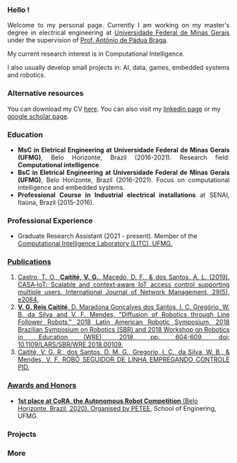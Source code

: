 
### Hello !

<div style="text-align: justify"> 

<p>Welcome to my personal page. Currently I am working on my master's degree in electrical engineering at <a href="https://ufmg.br/international-visitors">Universidade Federal de Minas Gerais</a> under the supervision of <a href="http://www.cpdee.ufmg.br/~apbraga/"> Prof. Antônio de Pádua Braga</a>.
<p>My current research interest is in Computational Intelligence. </p>

<p>I also usually develop small projects in: AI, data, games, embedded systems and robotics.</p>
</div>

### Alternative resources

You can download my CV [here](https://scholar.google.com.br/citations?user=xskOhT4AAAAJ&hl=pt-BR). You can also visit my [linkedin page](https://www.linkedin.com/in/vitorcaitite/) or my [google scholar page](https://scholar.google.com.br/citations?user=xskOhT4AAAAJ&hl=pt-BR).

### Education

<div style="text-align: justify"> 

<ul>
<li> <strong>MsC in Eletrical Engineering at Universidade Federal de Minas Gerais (UFMG)</strong>, Belo Horizonte, Brazil (2016-2021). Research field: <strong>Computational intelligence</strong>.</li>
<li> <strong>BsC in Eletrical Engineering at Universidade Federal de Minas Gerais (UFMG)</strong>, Belo Horizonte, Brazil (2016-2021). Focus on computational intelligence and embedded systems.</li>
<li> <strong>Professional Course in Industrial electrical installations</strong> at SENAI, Itaúna, Brazil (2015-2016).</li>
</ul>

</div>

### Professional Experience

- Graduate Research Assistant (2021 - present). Member of the <a href="http://litc.cpdee.ufmg.br/">Computational Intelligence Laboratory (LITC), UFMG.


### Publications

<div style="text-align: justify"> 

<ol>
<li> Castro, T. O., <strong>Caitité, V. G.</strong>, Macedo, D. F., & dos Santos, A. L. (2019). CASA‐IoT: Scalable and context‐aware IoT access control supporting multiple users. International Journal of Network Management, 29(5), e2084. </li>

<li> <strong>V. G. Reis Caitité</strong>, D. Maradona Gonçalves dos Santos, I. C. Gregório, W. B. da Silva and V. F. Mendes, "Diffusion of Robotics through Line Follower Robots," 2018 Latin American Robotic Symposium, 2018 Brazilian Symposium on Robotics (SBR) and 2018 Workshop on Robotics in Education (WRE), 2018, pp. 604-609, doi: 10.1109/LARS/SBR/WRE.2018.00109.</li>
  
<li> </strong>Caitité, V. G. R.</strong>, dos Santos, D. M. G., Gregorio, I. C., da Silva, W. B., & Mendes, V. F. ROBÔ SEGUIDOR DE LINHA EMPREGANDO CONTROLE PID.</li>  
</ol>

</div>

### Awards and Honors

- **1st place at CoRA, the Autonomous Robot Competition** (Belo Horizonte, Brazil, 2020). Organised by [PETEE](http://www.petee.cpdee.ufmg.br/), School of Enginering, UFMG. 

### Projects

### More

